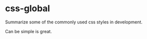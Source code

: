 # css-global
Summarize some of the commonly used css styles in development.



Can be simple is great.
